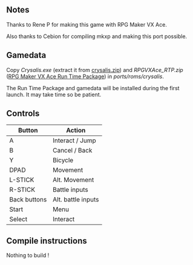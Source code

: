 ## Notes

Thanks to Rene P for making this game with RPG Maker VX Ace.

Also thanks to Cebion for compiling mkxp and making this port possible.

## Gamedata

Copy *Crysalis.exe* (extract it from [crysalis.zip](https://www.rpgmakerweb.com/additional-downloads)) and *RPGVXAce_RTP.zip* ([RPG Maker VX Ace Run Time Package](https://www.rpgmakerweb.com/run-time-package)) in *ports/roms/crysalis*.

The Run Time Package and gamedata will be installed during the first launch. It may take time so be patient.

## Controls

| Button | Action |
|--|--| 
|A|Interact / Jump|
|B|Cancel / Back|
|Y|Bicycle|
|DPAD|Movement|
|L-STICK|Alt. Movement|
|R-STICK|Battle inputs|
|Back buttons|Alt. battle inputs|
|Start|Menu|
|Select|Interact|

## Compile instructions

Nothing to build !